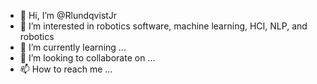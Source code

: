 - 👋 Hi, I’m @RlundqvistJr
- 👀 I’m interested in robotics software, machine learning, HCI, NLP, and robotics
- 🌱 I’m currently learning ...
- 💞️ I’m looking to collaborate on ...
- 📫 How to reach me ...

<!---
RlundqvistJr/RlundqvistJr is a ✨ special ✨ repository because its `README.md` (this file) appears on your GitHub profile.
You can click the Preview link to take a look at your changes.
--->
